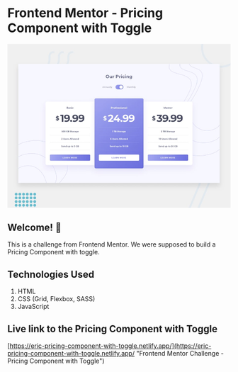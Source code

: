 # Frontend Mentor - Pricing Component with Toggle

![Design preview for the Pricing Component with Toggle coding challenge](./design/desktop-preview.jpg)

## Welcome! 👋

This is a challenge from Frontend Mentor. We were supposed to build a Pricing Component with toggle.

## Technologies Used

1. HTML
2. CSS (Grid, Flexbox, SASS)
3. JavaScript

## Live link to the Pricing Component with Toggle

[https://eric-pricing-component-with-toggle.netlify.app/](https://eric-pricing-component-with-toggle.netlify.app/ "Frontend Mentor Challenge - Pricing Component with Toggle")
